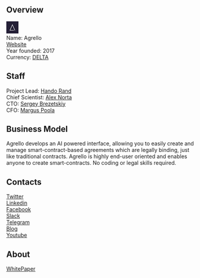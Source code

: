 ## Overview
![logo](../projects/logo/agrello.png)  
Name:  Agrello  
[Website](https://www.agrello.org/)  
Year founded: 2017  
Currency: [DELTA](https://coinmarketcap.com/assets/delta/#charts) 
## Staff
Project Lead: [Hando Rand](../people/hando_rand.md)  
Chief Scientist: [Alex Norta](../people/alex_norta.md)  
CTO: [Sergey Brezetskiy](../people/sergey_brezetskiy.md)  
CFO: [Margus Poola](../people/margus_poola.md)
## Business Model
Agrello develops an AI powered interface, allowing you to easily create and manage smart-contract-based agreements which are legally binding, just like traditional contracts. Agrello is highly end-user oriented and enables anyone to create smart-contracts. No coding or legal skills required.
## Contacts  
[Twitter](https://twitter.com/AgrelloOfficial)  
[Linkedin](https://www.linkedin.com/company/16249267/)  
[Facebook](https://www.facebook.com/agrellofoundation/)  
[Slack](https://agrello-slack.herokuapp.com/)  
[Telegram](https://t.me/joinchat/AAAAAArNqiUzbsr_Qqmk9A)  
[Blog](https://blog.agrello.org/)  
[Youtube](https://www.youtube.com/channel/UCJ939SlnjwRQvRpaKuA_iOw)
## About  
[WhitePaper](https://docs.agrello.org/Agrello-Self-Aware_Whitepaper-English.pdf) 
